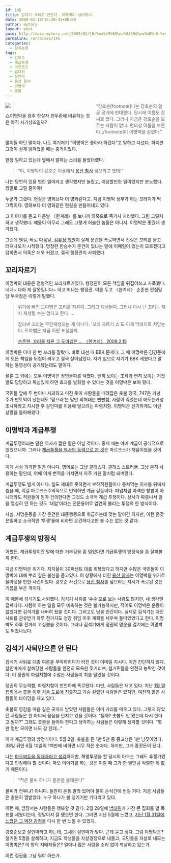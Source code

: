 ```yaml
---
id: 145
title: 김석기 사퇴로 안된다. 이명박이 남아있다.
date: 2009-02-18T15:28:41+00:00
author: mytory
layout: post
guid: http://marx.mytory.net/2009/02/18/%ea%b9%80%ec%84%9d%ea%b8%b0-%ec%82%ac%ed%87%b4%eb%a1%9c-%ec%95%88%eb%90%9c%eb%8b%a4-%ec%9d%b4%eb%aa%85%eb%b0%95%ec%9d%b4-%eb%82%a8%ec%95%84%ec%9e%88%eb%8b%a4/
permalink: /archives/145
categories:
  - 정치논평
tags:
  - 강호순
  - 계급투쟁
  - 마르크스
  - 범대위
  - 살인마
  - 용산 참사
  - 이명박
  - 촛불
---
```

<div class="imageblock" style="width: 270px; float: left; margin-right: 15px;">
  <img src="http://cfs14.tistory.com/image/3/tistory/2009/02/19/00/23/499c27d76f448" /></p> 
  
  <p>
    △이명박을 광주 학살자 전두환에 비유하는 것은 아직 시기상조일까?
  </p>
</div>

> “강호순[footnote]나는 강호순의 얼굴 공개에 반대했다. 당시에 이름도 강 씨로 썼다. 그러나 지금은 강호순을 모르는 사람이 없다. 편의상 이름을 부른다.[/footnote]이 이명박을 살렸다.”

많이들 하던 말이다. 나도 여기저기 “이명박은 좋아라 하겠다”고 말하고 다녔다. 하지만 그것이 실제 밝혀졌을 때는 충격이었다.

한창 일하고 있는데 옆에서 말하는 소리를 들었더랬다.

> “야, 이명박이 강호순 이용해서 <a href="http://spar2003.tistory.com/65" target="_blank" title="철거민 사망 ─ 되풀이되는 ‘난장이가 쏘아올린 작은 공’ 이야기">용산 참사</a> 덮으라고 했대!”

나는 당연히 있을 법한 일이라고 생각했지만 놀랐고, 예상할만한 일이었지만 분노했다. 정말로 그럴 줄이야!

누군가 그랬다. 현실은 영화보다 더 영화같다고. 지금 이명박 정부가 하는 꼬라지가 딱 그짝이다. 영화보다 더 영화같은 현실을 만들어내고 있다.

그 이야기를 듣고 다음날 〈한겨레〉를 보니까 의혹으로 쪽기사 처리했다. 그럼 그렇지 하고 생각했다. 얘들이 아무리 그래도 그렇게 허술한 놈들은 아니지. 이명박은 좋겠네 생각했다.

그런데 웬걸, 바로 다음날, <a href="http://www.cyworld.com/-u-jung" target="_blank" title="미니홈피 가기">김유정 의원</a>이 실제 문건을 폭로하면서 진실은 꼬리를 물고 터져나오기 시작했다. 멍청한 한승수가 문건이 있냐는 말에 이메일이 있는지 모르겠다고 답하면서 의혹은 더욱 커졌고, 결국 행정관이 사퇴했다.

## 꼬리자르기

이명박의 대응은 전형적인 꼬리자르기였다. 행정관이 모든 책임을 뒤집어쓰고 자폭했다. 네네~ 다아 제 잘못입니다~ 하고 떠나는 행정관. 이를 두고 〈한겨레〉 손준현 편집담당 부국장은 이렇게 말했다.

> 위기에 빠진 도마뱀은 꼬리를 자른다. 그리고 재생된다. 그러나 다시 난 꼬리는 재차 재생될 수는 없다고 한다. …
> 
> 잘라낸 꼬리는 무한재생되는 게 아니다. ‘꼬리 자르기 쇼’도 이제 막바지로 치닫는다. 도마뱀은 지금 어떤 표정일까.
> 
> <p class="rep">
>   <a href="http://www.hani.co.kr/arti/opinion/column/338959.html">손준현, 꼬리를 자른 그 도마뱀은…, 〈한겨레〉 2009.2.15</a>
> </p>

이명박은 이미 한 번 꼬리를 잘랐다. 바로 대선 때 BBK 문제다. 그 때 이명박은 김경준에게 모든 책임을 뒤집어 씌우고 결국 살아남았다. 자기 입으로 자기가 BBK 세웠다고 말하는 동영상이 공개됐는데도 말이다.

물론 그 외에는 모두 이명박은 정면돌파를 택했다. 뻔히 보이는 조작과 뻔히 보이는 거짓말도 당당하고 뚝심있게 하면 효과를 발휘할 수 있다는 것을 이명박은 보여 줬다.

국민들 앞에 두 번이나 사과하고 미친 듯이 사람들을 때려잡은 촛불 정국, 747은 커녕 주가 반토막이 났는데도 ‘믿으라’는 말만 외쳐대는 뻔뻔함, 사람이 죽었는데 애도는커녕 조사하라고 지시한 후 살인마를 이용해 덮으려는 파렴치함. 이명박은 신기하게도 이런 상황을 돌파해왔다.

## 이명박과 계급투쟁

계급투쟁이라는 말은 역사가 짧은 말은 아닐 것이다. 중세 때는 아예 계급이 공식적으로 있었으니까. 그러나 <a href="http://wspaper.org/0_view.php?urn=urn:newsml:counterfire.or.kr:20061009T000000%2b0900:c15-marxism:1U" target="_blank" titie="존 몰리뉴, 계급이란 무엇인가?. 〈저항의 촛불〉, 2006.10.14">계급투쟁을 역사의 동력으로 본 것</a>은 마르크스가 처음이었을 것이다.

이게 사실 과격한 말은 아니다. 영어로는 그냥 클래스다. 클래스 스트러글. 그냥 흔히 사용하는 말인데, 어째 이게 번역을 거치면서 아주 거친 말처럼 돼버렸다.

계급투쟁도 별게 아니다. 일도 제대로 못하면서 부하직원들이나 등쳐먹는 이사를 뒤에서 씹을 때, 이걸 마르크스주의적으로 번역하면 계급 갈등이다. 파업처럼 과격한 방법이 아니더라도 직원들이 뭔가 건의한다면 그것도 소극적 계급 투쟁이다. 상사가 짜증나서 일을 열심히 안 하는 것도 ‘태업’이라는 전문용어로 엄연히 불리는 투쟁의 한 방식이다.

사실, 서명운동을 가장 온건한 대중행동으로 취급하는데 맞는 말이긴 하지만, 이런 온갖 은밀하고 소극적인 ‘투쟁’들에 비하면 온건하다고만 볼 수는 없는 것 같다.

## 계급투쟁의 방정식

어쨌든, 계급투쟁이란 말에 대한 거부감을 좀 덜었다면 계급투쟁의 방정식을 좀 살펴볼까 한다.

지금 이명박은 위기다. 지지율이 30퍼센트 대를 회복했다고 하지만 수많은 국민들이 이명박에 대해 뿌리 깊은 불신을 품고있다. 이 상황에서 터진 <a href="http://spar2003.tistory.com/65" target="_blank" title="철거민 사망 ─ 되풀이되는 ‘난장이가 쏘아올린 작은 공’ 이야기">용산 참사</a>는 이명박을 위기로 몰아넣을 만한 사건이었다. 강호순 사건으로 <a href="http://spar2003.tistory.com/65" target="_blank" title="철거민 사망 ─ 되풀이되는 ‘난장이가 쏘아올린 작은 공’ 이야기">용산 참사</a>를 덮으라는 지시가 폭로된 것은 기름을 부은 격이다.

이 때문에 김석기도 사퇴했다. 김석기 사퇴를 ‘수순’으로 보는 사람도 많지만, 내 생각엔 글쎄다다. 사람이 하는 일을 모두 예측하는 것은 불가능하지만, 적어도 이명박은 운동이 없었다면 김석기를 내버려 뒀을 것이다. 그러고도 남을 인간이다. 실제로 김석기는 자진사퇴를 권유받기 하루 전까지도 청장 취임 이후 계획을 세우며 들떠있었다고 한다. 이명박도 하루 전까지 고심했을 것이다. 그러나 김석기에게 정권의 명운을 걸기에는 이명박도 벅찼나보다.

## 김석기 사퇴만으론 안 된다

김석기 사퇴로 대충 여론을 무마하려다가 터진 것이 이메일 지시다. 이건 간단하지 않다. 살인마에게 살해당한 사람들을 완전히 모욕한 짓거리며, 철거민들을 완전히 농락한 것이다. 이 정권의 파렴치함에 수많은 사람들이 치를 떨었을 것이다.

정권의 무능력함, 파렴치함이 만천하에 폭로됐다. 다만, 사람들은 재고 있다. 지난 <a href="http://spar2003.tistory.com/71" target="_blank" title="철거민 촛불집회, 가슴 설렜던 도로 진출">1월 말 집회에서 촛불 이후 처음 도로에 진출</a>하고 가슴 설렜던 사람들은 있지만, 여전히 많은 사람들이 타이밍을 재고 있다.

촛불의 영감을 마음 깊은 곳까지 받았던 사람들은 이미 거리를 메우고 있다. 그렇지 않았던 사람들은 한 마디씩 물음을 던지고 있을 것이다. “될까? 촛불도 안 됐는데 다시 한다고 될까?” 그래도 촛불을 들어야 한다고 생각하는 사람들은 이렇게 생각할 것이다. “몇 만 명만 모이면 나도 갈 텐데…”

이게 계급투쟁의 방정식이다. 5월 2일. 촛불을 든 1만 5천 중 중고생은 1만 남짓이었다. 38일 뒤인 6월 10일의 1백만에 비하면 너무 적은 숫자다. 하지만, 그게 종잣돈이 됐다.

나는 <a href="http://wspaper.org/0_view.php?urn=urn:newsml:counterfire.or.kr:20040709T000000%2B0900:d35-816:1U" target="_blank" title="김용욱, 중국공산당은 민주노동당의 동지가 아니다, 〈저항의 촛불〉, 2004.7.9">마오쩌둥을 독재자라고 생각</a>하지만, 혁명투쟁을 할 당시의 마오는 그래도 투쟁가였다고 인정해야 할 것이다. 마오 이야기를 하는 것은 이럴 때 그가 한 말만큼 적절한 게 없기 때문이다.

> “작은 불씨 하나가 들판을 불태운다”

불씨가 전부냐? 아니다. 들판이 온통 말라 있어야 불이 순식간에 번질 거다. 지금 사람들은 충분히 열받았다. 누구 하나가 불 댕기기만 기다리고 있다.

이런 때, 앞장서는 사람들은 행복할 것 같다. 2월 28일에 <a href="http://mbout.jinbo.net" target="_blank" title="홈페이지 가기">범대위</a>가 가장 큰 집회를 열 목표를 세웠다는데, 정말이지 잘 됐으면 한다. 그러면 지난 5월에 느꼈고, <a href="http://spar2003.tistory.com/71" target="_blank" title="철거민 촛불집회, 가슴 설렜던 도로 진출">지난 1월 31일에 느꼈던 그 벅찬 감정</a>을 다시 한 번 느낄 수 있겠지.

강호순보고 살인마라고 하는데, 그새낀 살인마가 맞다. 근데 묻고 싶다. 그럼 이명박은? 철거민 5명을 살해하고, 지금도 학생들을 자살경쟁으로 내몰고, 국민들을 자살로 내모는 이명박은? 이 땅의 지배자들은? 얼마나 많은 사람을 소리 없이 학살하고 있는가.

이런 정권을 그냥 둬야 하는가.